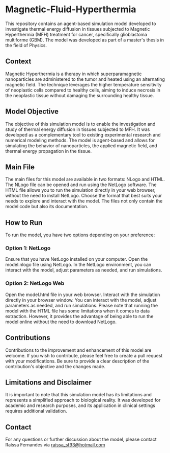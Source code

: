# Magnetic-Fluid-Hyperthermia

This repository contains an agent-based simulation model developed to investigate thermal energy diffusion in tissues subjected to Magnetic Hyperthermia (MFH) treatment for cancer, specifically glioblastoma multiforme (GBM). The model was developed as part of a master's thesis in the field of Physics.



## **Context**

Magnetic Hyperthermia is a therapy in which superparamagnetic nanoparticles are administered to the tumor and heated using an alternating magnetic field. The technique leverages the higher temperature sensitivity of neoplastic cells compared to healthy cells, aiming to induce necrosis in the neoplastic tissue without damaging the surrounding healthy tissue.


## **Model Objective**

The objective of this simulation model is to enable the investigation and study of thermal energy diffusion in tissues subjected to MFH. It was developed as a complementary tool to existing experimental research and numerical modeling methods. The model is agent-based and allows for simulating the behavior of nanoparticles, the applied magnetic field, and thermal energy propagation in the tissue.

## **Main File**

The main files for this model are available in two formats: NLogo and HTML. The NLogo file can be opened and run using the NetLogo software. The HTML file allows you to run the simulation directly in your web browser, without the need to install NetLogo. 
Choose the format that best suits your needs to explore and interact with the model.
The files not only contain the model code but also its documentation.




## **How to Run**

To run the model, you have two options depending on your preference:

### **Option 1: NetLogo**

Ensure that you have NetLogo installed on your computer.
Open the model.nlogo file using NetLogo.
In the NetLogo environment, you can interact with the model, adjust parameters as needed, and run simulations.

### **Option 2: NetLogo Web**

Open the model.html file in your web browser.
Interact with the simulation directly in your browser window. You can interact with the model, adjust parameters as needed, and run simulations.
Please note that running the model with the HTML file has some limitations when it comes to data extraction. However, it provides the advantage of being able to run the model online without the need to download NetLogo.


## **Contributions**

Contributions to the improvement and enhancement of this model are welcome. If you wish to contribute, please feel free to create a pull request with your modifications. Be sure to provide a clear description of the contribution's objective and the changes made.

## **Limitations and Disclaimer**

It is important to note that this simulation model has its limitations and represents a simplified approach to biological reality. It was developed for academic and research purposes, and its application in clinical settings requires additional validation.

## **Contact**

For any questions or further discussion about the model, please contact Raíssa Fernandes via raissa_sf93@hotmail.com
